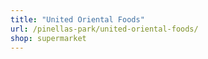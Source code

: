 ```yaml
---
title: "United Oriental Foods"
url: /pinellas-park/united-oriental-foods/
shop: supermarket
---
```

